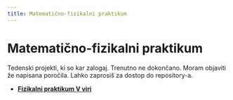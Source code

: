 ```yaml
---
title: Matematično-fizikalni praktikum
---
```

# Matematično-fizikalni praktikum
Tedenski projekti, ki so kar zalogaj. Trenutno ne dokončano. Moram objaviti že napisana poročila. Lahko zaprosiš za dostop do repository-a.

* [**Fizikalni praktikum V viri**](https://github.com/pengu5055/MafiPrak)
